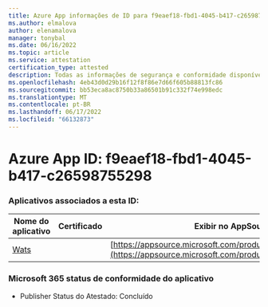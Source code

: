 ```yaml
---
title: Azure App informações de ID para f9eaef18-fbd1-4045-b417-c26598755298
ms.author: elmalova
author: elenamalova
manager: tonybal
ms.date: 06/16/2022
ms.topic: article
ms.service: attestation
certification_type: attested
description: Todas as informações de segurança e conformidade disponíveis para f9eaef18-fbd1-4045-b417-c26598755298.
ms.openlocfilehash: 4eb43d0d29b16f12f8f86e7d66f605b88813fc86
ms.sourcegitcommit: bb53eca8ac8750b33a86501b91c332f74e998edc
ms.translationtype: MT
ms.contentlocale: pt-BR
ms.lasthandoff: 06/17/2022
ms.locfileid: "66132873"
---
```

# <a name="azure-app-id-f9eaef18-fbd1-4045-b417-c26598755298"></a>Azure App ID: f9eaef18-fbd1-4045-b417-c26598755298


### <a name="apps-associated-with-this-id"></a>Aplicativos associados a esta ID:
| **Nome do aplicativo** | **Certificado** | **Exibir no AppSource** |
|--------------|---------------|-----------------------|
| [Wats](../forward/WA200003597.md) |  | [https://appsource.microsoft.com/product/office/WA200003597](https://appsource.microsoft.com/product/office/WA200003597) |

### <a name="microsoft-365-app-compliance-status"></a>Microsoft 365 status de conformidade do aplicativo
- Publisher Status do Atestado: Concluído
